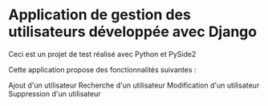 # Application de gestion des utilisateurs développée avec Django

Ceci est un projet de test réalisé avec Python et PySide2

Cette application propose des fonctionnalités suivantes :

Ajout d'un utilisateur
Recherche d'un utilisateur
Modification d'un utilisateur
Suppression d'un utilisateur
